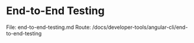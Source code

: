 # End-to-End Testing

File: end-to-end-testing.md
Route: /docs/developer-tools/angular-cli/end-to-end-testing

